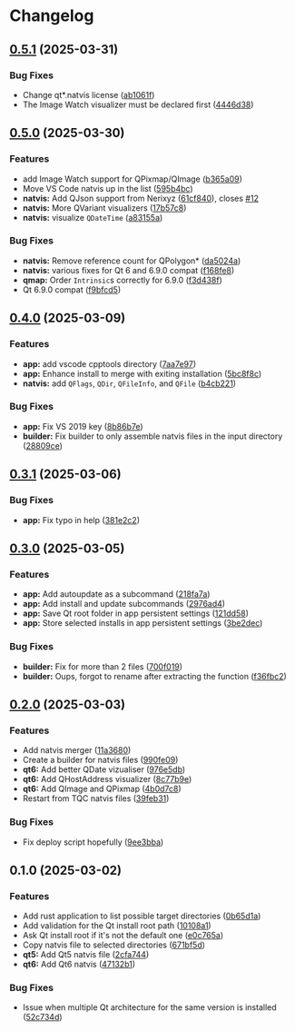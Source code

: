# Changelog

## [0.5.1](https://github.com/narnaud/natvis4qt/compare/v0.5.0...v0.5.1) (2025-03-31)


### Bug Fixes

* Change qt*.natvis license ([ab1061f](https://github.com/narnaud/natvis4qt/commit/ab1061f3f84bdbb3358c203be041ed5f439db5f8))
* The Image Watch visualizer must be declared first ([4446d38](https://github.com/narnaud/natvis4qt/commit/4446d3890d5e6a4c05f9e9996185c591626e27e1))

## [0.5.0](https://github.com/narnaud/natvis4qt/compare/v0.4.0...v0.5.0) (2025-03-30)


### Features

* add Image Watch support for QPixmap/QImage ([b365a09](https://github.com/narnaud/natvis4qt/commit/b365a09d6eebfa7166f48d4616e379f52f57d7db))
* Move VS Code natvis up in the list ([595b4bc](https://github.com/narnaud/natvis4qt/commit/595b4bc8c398086480832930d4c5d3ae246809b2))
* **natvis:** Add QJson support from Nerixyz ([61cf840](https://github.com/narnaud/natvis4qt/commit/61cf840129d4eb9a82dcbe5821c1f6f04bfd9480)), closes [#12](https://github.com/narnaud/natvis4qt/issues/12)
* **natvis:** More QVariant visualizers ([17b57c8](https://github.com/narnaud/natvis4qt/commit/17b57c8f5d5bfb0d78418192ec8d76ebd7bafc01))
* **natvis:** visualize `QDateTime` ([a83155a](https://github.com/narnaud/natvis4qt/commit/a83155ac1f5da443c205a390b854a7b95076bdbf))


### Bug Fixes

* **natvis:** Remove reference count for QPolygon* ([da5024a](https://github.com/narnaud/natvis4qt/commit/da5024a84a97f22b63633134aa4aaedf8e62509e))
* **natvis:** various fixes for Qt 6 and 6.9.0 compat ([f168fe8](https://github.com/narnaud/natvis4qt/commit/f168fe8885cb3bd4b3c3532d1f19c99a17da848e))
* **qmap:** Order `Intrinsic`s correctly for 6.9.0 ([f3d438f](https://github.com/narnaud/natvis4qt/commit/f3d438f02753845d341aa3e1ae9e513a6cc06b08))
* Qt 6.9.0 compat ([f9bfcd5](https://github.com/narnaud/natvis4qt/commit/f9bfcd5f69c717d47557440402fd1947253552a8))

## [0.4.0](https://github.com/narnaud/natvis4qt/compare/v0.3.1...v0.4.0) (2025-03-09)


### Features

* **app:** add vscode cpptools directory ([7aa7e97](https://github.com/narnaud/natvis4qt/commit/7aa7e978d6c237cd4583c66665526722d361a429))
* **app:** Enhance install to merge with exiting installation ([5bc8f8c](https://github.com/narnaud/natvis4qt/commit/5bc8f8c80eafe8c771e2286cd6baa125780085b6))
* **natvis:** add `QFlags`, `QDir`, `QFileInfo`, and `QFile` ([b4cb221](https://github.com/narnaud/natvis4qt/commit/b4cb221429aa054b2ef33560a91de87d746b7619))


### Bug Fixes

* **app:** Fix VS 2019 key ([8b86b7e](https://github.com/narnaud/natvis4qt/commit/8b86b7e7d230ccf7ea01af5c01e7efc757fc05dc))
* **builder:** Fix builder to only assemble natvis files in the input directory ([28809ce](https://github.com/narnaud/natvis4qt/commit/28809ce5ed50ce45d9e14675938c1f53fdc67ffd))

## [0.3.1](https://github.com/narnaud/natvis4qt/compare/v0.3.0...v0.3.1) (2025-03-06)


### Bug Fixes

* **app:** Fix typo in help ([381e2c2](https://github.com/narnaud/natvis4qt/commit/381e2c2a9ff1ed1db07497b9011035c5f54cce12))

## [0.3.0](https://github.com/narnaud/natvis4qt/compare/v0.2.0...v0.3.0) (2025-03-05)


### Features

* **app:** Add autoupdate as a subcommand ([218fa7a](https://github.com/narnaud/natvis4qt/commit/218fa7a2e2fae351ec812ea4224380bc7ee31964))
* **app:** Add install and update subcommands ([2976ad4](https://github.com/narnaud/natvis4qt/commit/2976ad457f6ebbb18d3be379d98335ef8967a197))
* **app:** Save Qt root folder in app persistent settings ([121dd58](https://github.com/narnaud/natvis4qt/commit/121dd5848adefbc6adc7c7d5f84e9476749e3ab5))
* **app:** Store selected installs in app persistent settings ([3be2dec](https://github.com/narnaud/natvis4qt/commit/3be2dec5bf1c8d04789f2a9f310e10977768f51a))


### Bug Fixes

* **builder:** Fix for more than 2 files ([700f019](https://github.com/narnaud/natvis4qt/commit/700f019d522837a1e2de5b7d43ea0cf67a680a30))
* **builder:** Oups, forgot to rename after extracting the function ([f36fbc2](https://github.com/narnaud/natvis4qt/commit/f36fbc27bcea4478480cd35babf39eafbbe48c0d))

## [0.2.0](https://github.com/narnaud/natvis4qt/compare/v0.1.0...v0.2.0) (2025-03-03)


### Features

* Add natvis merger ([11a3680](https://github.com/narnaud/natvis4qt/commit/11a36804ce481f17eb09604c6b08d1e4264420d1))
* Create a builder for natvis files ([990fe09](https://github.com/narnaud/natvis4qt/commit/990fe095dc24191bd655a7ff6d98efb841b9c3dd))
* **qt6:** Add better QDate vizualiser ([976e5db](https://github.com/narnaud/natvis4qt/commit/976e5db1ea2b423efbe70de9a0b9b16cfcc8eef2))
* **qt6:** Add QHostAddress visualizer ([8c77b9e](https://github.com/narnaud/natvis4qt/commit/8c77b9e8c33d63eb819128f3e5071bed97876bdc))
* **qt6:** Add QImage and QPixmap ([4b0d7c8](https://github.com/narnaud/natvis4qt/commit/4b0d7c835a8f29f4b59e719009ceb08e2501aeed))
* Restart from TQC natvis files ([39feb31](https://github.com/narnaud/natvis4qt/commit/39feb315d1948c4f9efc2fcbdea77cd54e77946f))


### Bug Fixes

* Fix deploy script hopefully ([9ee3bba](https://github.com/narnaud/natvis4qt/commit/9ee3bba5513da04ac2f66d366bbf6c3e77065e6c))

## 0.1.0 (2025-03-02)


### Features

* Add rust application to list possible target directories ([0b65d1a](https://github.com/narnaud/natvis4qt/commit/0b65d1a549441d25e11c1ae48c457f66d12bc974))
* Add validation for the Qt install root path ([10108a1](https://github.com/narnaud/natvis4qt/commit/10108a1e7a8d880fb3dd5964f5f762f90e4dc1df))
* Ask Qt install root if it's not the default one ([e0c765a](https://github.com/narnaud/natvis4qt/commit/e0c765a424d1f7a6086ac9838981c5b02f211289))
* Copy natvis file to selected directories ([671bf5d](https://github.com/narnaud/natvis4qt/commit/671bf5d2523d2f0520f7fcd739c0809df7884fc7))
* **qt5:** Add Qt5 natvis file ([2cfa744](https://github.com/narnaud/natvis4qt/commit/2cfa74400f441ecd06f843d4f15e428287c3bc66))
* **qt6:** Add Qt6 natvis ([47132b1](https://github.com/narnaud/natvis4qt/commit/47132b1eb09c9603948addcd8575e2ee4f48578f))


### Bug Fixes

* Issue when multiple Qt architecture for the same version is installed ([52c734d](https://github.com/narnaud/natvis4qt/commit/52c734d2e247ff22dc618ed438a44a3298bac2b1))
